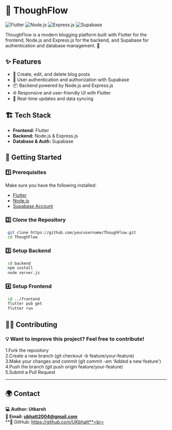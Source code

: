 # 📝 ThoughFlow

![Flutter](https://img.shields.io/badge/Flutter-%2302569B.svg?style=for-the-badge&logo=Flutter&logoColor=white)
![Node.js](https://img.shields.io/badge/Node.js-%23339933.svg?style=for-the-badge&logo=Node.js&logoColor=white)
![Express.js](https://img.shields.io/badge/Express.js-%23000000.svg?style=for-the-badge&logo=Express&logoColor=white)
![Supabase](https://img.shields.io/badge/Supabase-%233ECF8E.svg?style=for-the-badge&logo=Supabase&logoColor=white)

ThoughFlow is a modern blogging platform built with Flutter for the frontend, Node.js and Express.js for the backend, and Supabase for authentication and database management. 🚀

## ✨ Features
- 📝 Create, edit, and delete blog posts
- 🔐 User authentication and authorization with Supabase
- 📦 Backend powered by Node.js and Express.js
- 🌐 Responsive and user-friendly UI with Flutter
- 🔄 Real-time updates and data syncing

## 🏗 Tech Stack
- **Frontend:** Flutter
- **Backend:** Node.js & Express.js
- **Database & Auth:** Supabase

## 🚀 Getting Started

### 1️⃣ Prerequisites
Make sure you have the following installed:
- [Flutter](https://flutter.dev/docs/get-started/install)
- [Node.js](https://nodejs.org/)
- [Supabase Account](https://supabase.com/)

### 2️⃣ Clone the Repository
```sh
 git clone https://github.com/yourusername/ThoughFlow.git
 cd ThoughFlow
```

### 3️⃣ Setup Backend
```sh
 cd backend
 npm install
 node server.js
```

### 4️⃣ Setup Frontend
```sh
 cd ../frontend
 flutter pub get
 flutter run
```

## 👨‍💻 Contributing
### 💡 Want to improve this project? Feel free to contribute!<br>
1.Fork the repository<br>
2.Create a new branch (git checkout -b feature/your-feature)<br>
3.Make your changes and commit (git commit -am 'Added a new feature')<br>
4.Push the branch (git push origin feature/your-feature)<br>
5.Submit a Pull Request<br> 

---

## 🌍 Contact
**💻 Author: Utkarsh**<br>
**📧 Email: ubhatt2004@gmail.com**<br>
**🐙 GitHub: https://github.com/UKbhatt**<br>
